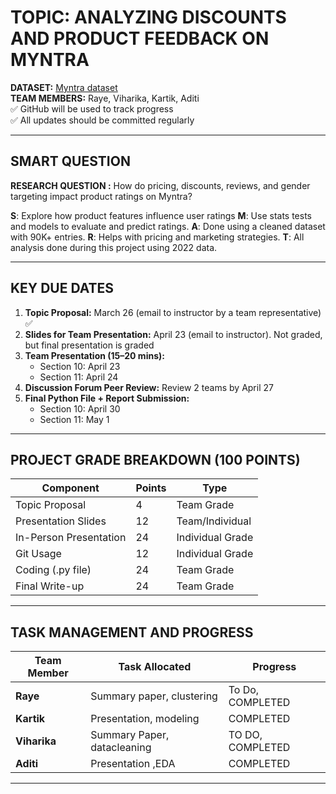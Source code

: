 # TOPIC: ANALYZING DISCOUNTS AND PRODUCT FEEDBACK ON MYNTRA  

 **DATASET:** [Myntra dataset](https://www.kaggle.com/datasets/manishmathias/myntra-fashion-dataset)  
**TEAM MEMBERS:** Raye, Viharika, Kartik, Aditi  
✅ GitHub will be used to track progress  
✅ All updates should be committed regularly  


---

## SMART QUESTION  
**RESEARCH QUESTION :** How do pricing, discounts, reviews, and gender targeting impact product ratings on Myntra?

**S**: Explore how product features influence user ratings
**M**: Use stats tests and models to evaluate and predict ratings.
**A**: Done using a cleaned dataset with 90K+ entries.
**R**: Helps with pricing and marketing strategies.
**T**: All analysis done during this project using 2022 data. 

---

## KEY DUE DATES

1. **Topic Proposal:** March 26 (email to instructor by a team representative)  ✅ 
2. **Slides for Team Presentation:** April 23 (email to instructor). Not graded, but final presentation is graded  
3. **Team Presentation (15–20 mins):**  
   - Section 10: April 23  
   - Section 11: April 24  
4. **Discussion Forum Peer Review:** Review 2 teams by April 27  
5. **Final Python File + Report Submission:**  
   - Section 10: April 30  
   - Section 11: May 1  

---

## PROJECT GRADE BREAKDOWN (100 POINTS)

| Component             | Points | Type              |
|----------------------|--------|-------------------|
| Topic Proposal       | 4      | Team Grade        |
| Presentation Slides  | 12     | Team/Individual   |
| In-Person Presentation | 24   | Individual Grade  |
| Git Usage            | 12     | Individual Grade  |
| Coding (.py file)    | 24     | Team Grade        |
| Final Write-up       | 24     | Team Grade        |

---

## TASK MANAGEMENT AND PROGRESS

| Team Member | Task Allocated                                         | Progress |
|-------------|--------------------------------------------------------|----------|
| **Raye**     | Summary paper, clustering                             | To Do, COMPLETED |
| **Kartik**   | Presentation,  modeling                               | COMPLETED   |
| **Viharika** | Summary Paper, datacleaning                           | TO DO, COMPLETED   |
| **Aditi**    | Presentation ,EDA                                     | COMPLETED   |

---







